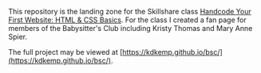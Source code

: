 This repository is the landing zone for the Skillshare class [Handcode Your First Website: HTML & CSS Basics](https://skl.sh/4nEYHFN). 
For the class I created a fan page for members of the Babysitter's Club including Kristy Thomas and Mary Anne Spier.

The full project may be viewed at [https://kdkemp.github.io/bsc/](https://kdkemp.github.io/bsc/).
